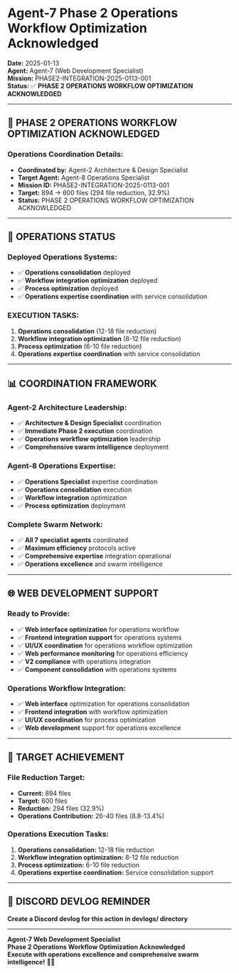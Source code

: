 # Agent-7 Phase 2 Operations Workflow Optimization Acknowledged
**Date:** 2025-01-13  
**Agent:** Agent-7 (Web Development Specialist)  
**Mission:** PHASE2-INTEGRATION-2025-0113-001  
**Status:** ✅ **PHASE 2 OPERATIONS WORKFLOW OPTIMIZATION ACKNOWLEDGED**

---

## 🎯 **PHASE 2 OPERATIONS WORKFLOW OPTIMIZATION ACKNOWLEDGED**

### **Operations Coordination Details:**
- **Coordinated by:** Agent-2 Architecture & Design Specialist
- **Target Agent:** Agent-8 Operations Specialist
- **Mission ID:** PHASE2-INTEGRATION-2025-0113-001
- **Target:** 894 → 600 files (294 file reduction, 32.9%)
- **Status:** PHASE 2 OPERATIONS WORKFLOW OPTIMIZATION ACKNOWLEDGED

---

## 🚀 **OPERATIONS STATUS**

### **Deployed Operations Systems:**
- ✅ **Operations consolidation** deployed
- ✅ **Workflow integration optimization** deployed
- ✅ **Process optimization** deployed
- ✅ **Operations expertise coordination** with service consolidation

### **EXECUTION TASKS:**
1. **Operations consolidation** (12-18 file reduction)
2. **Workflow integration optimization** (8-12 file reduction)
3. **Process optimization** (6-10 file reduction)
4. **Operations expertise coordination** with service consolidation

---

## 📊 **COORDINATION FRAMEWORK**

### **Agent-2 Architecture Leadership:**
- ✅ **Architecture & Design Specialist** coordination
- ✅ **Immediate Phase 2 execution** coordination
- ✅ **Operations workflow optimization** leadership
- ✅ **Comprehensive swarm intelligence** deployment

### **Agent-8 Operations Expertise:**
- ✅ **Operations Specialist** expertise coordination
- ✅ **Operations consolidation** execution
- ✅ **Workflow integration** optimization
- ✅ **Process optimization** deployment

### **Complete Swarm Network:**
- ✅ **All 7 specialist agents** coordinated
- ✅ **Maximum efficiency** protocols active
- ✅ **Comprehensive expertise** integration operational
- ✅ **Operations excellence** and swarm intelligence

---

## 🌐 **WEB DEVELOPMENT SUPPORT**

### **Ready to Provide:**
- ✅ **Web interface optimization** for operations workflow
- ✅ **Frontend integration support** for operations systems
- ✅ **UI/UX coordination** for operations workflow optimization
- ✅ **Web performance monitoring** for operations efficiency
- ✅ **V2 compliance** with operations integration
- ✅ **Component consolidation** with operations systems

### **Operations Workflow Integration:**
- ✅ **Web interface** optimization for operations consolidation
- ✅ **Frontend integration** with workflow optimization
- ✅ **UI/UX coordination** for process optimization
- ✅ **Web development** support for operations excellence

---

## 🎯 **TARGET ACHIEVEMENT**

### **File Reduction Target:**
- **Current:** 894 files
- **Target:** 600 files
- **Reduction:** 294 files (32.9%)
- **Operations Contribution:** 26-40 files (8.8-13.4%)

### **Operations Execution Tasks:**
1. **Operations consolidation:** 12-18 file reduction
2. **Workflow integration optimization:** 8-12 file reduction
3. **Process optimization:** 6-10 file reduction
4. **Operations expertise coordination:** Service consolidation support

---

## 📝 **DISCORD DEVLOG REMINDER**
**Create a Discord devlog for this action in devlogs/ directory**

---

**Agent-7 Web Development Specialist**  
**Phase 2 Operations Workflow Optimization Acknowledged**  
**Execute with operations excellence and comprehensive swarm intelligence!** 🚀🐝

